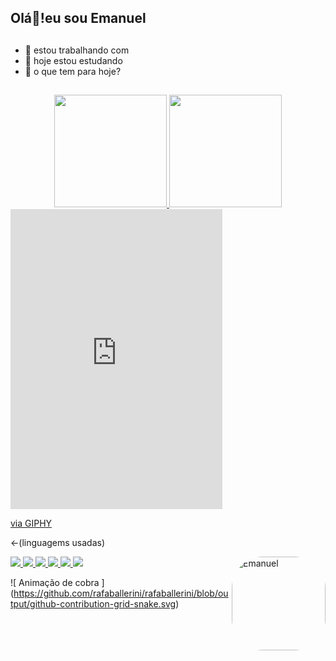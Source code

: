 ## Olá👋!eu sou Emanuel  
##
- 🔭 estou trabalhando com 
- 📗 hoje estou estudando 
- 🤔 o que tem para hoje?
## 
<div align = "center">
  
  <a href="https://github.com/legends23">
  <img height = "180em" src = "https://github-readme-stats.vercel.app/api?username=Emanuel&show_icons=true&theme=great-gatsby&include_all_commits=true&count_private=true" />
   
  <img height = "180em" src = "https://github-readme-stats.vercel.app/api/top-langs/?username=Emanuel&layout=compact&langs_count=7&theme=great-gatsby" />
</div> 
  <iframe src="https://giphy.com/embed/e09wwkNgKt2jC" width="339" height="480" frameBorder="0" class="giphy-embed" allowFullScreen></iframe><p><a href="https://giphy.com/gifs/itachi-e09wwkNgKt2jC">via GIPHY</a></p>
  
<-(linguagems usadas)

<img align = "right" alt = "Emanuel" height = "150" style = "border-radius: 50px;" src = "https://www.pinpng.com/pngs/m/282-2821544_itachi-blazing-png-download-itachi-uchiha-keren-png.png">
</div>
  

  <div> 
  <a href="https://www.youtube.com/channel/UCIYrCMv4evaKj0UNr9Eq10w"> <img src = "https://img.shields.io/badge/YouTube-FF0000? style = for-the-badge & logo = youtube & logoColor = white "target =" _ blank "> </a>
  <a href="https:"https://www.instagram.com/cn4_yoda/"> <img src = "https://img.shields.io/badge/-Instagram-%23E4405F?style=for-the- emblema & logo = instagram & logoColor = white "target =" _ blank "> </a>
 	<a href="" target="_blank"> <img src = "https://img.shields.io/badge/Twitch-9146FF?style=for-the- emblema & logo = twitch & logoColor = white "target =" _ blank "> </a>
 <a href="https://discord.com/channels/905872732221210664/905873980676792400"
" target="_blank"> <img src = "https://img.shields.io/badge/Discord-7289DA?style=for-the-badge&logo= discord & logoColor = white "target =" _ blank "> </a> 
  <a href = "https://mail.google.com/mail/u/0/?ogbl#inbox"> <img src = "https://img.shields.io/badge/-Gmail-%23333?style=for-the-badge&logo=gmail&logoColor=white" target = "_ blank"> </a>
  <a href="https://www.linkedin.com/in/emanuel-felipe-515388214/" target="_blank"> <img src = "https://img.shields.io/badge/LinkedIn-0077B5?style=for-the-badge&logo=linkedin&logoColor=white"target =" _ blank "> </a> 
 
 ![ Animação de cobra ] (https://github.com/rafaballerini/rafaballerini/blob/output/github-contribution-grid-snake.svg)
 
</div>
